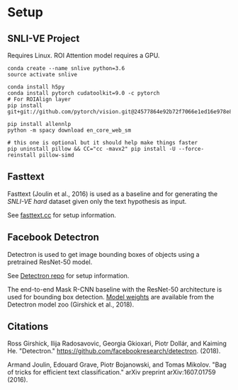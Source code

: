 # Setup

## SNLI-VE Project
Requires Linux. ROI Attention model requires a GPU.

```
conda create --name snlive python=3.6
source activate snlive

conda install h5py
conda install pytorch cudatoolkit=9.0 -c pytorch
# For ROIAlign layer
pip install git+git://github.com/pytorch/vision.git@24577864e92b72f7066e1ed16e978e873e19d13d

pip install allennlp
python -m spacy download en_core_web_sm

# this one is optional but it should help make things faster
pip uninstall pillow && CC="cc -mavx2" pip install -U --force-reinstall pillow-simd
```

## Fasttext
Fasttext (Joulin et al., 2016) is used as a baseline and for generating the _SNLI-VE hard_ dataset given only the text hypothesis as input.

See [fasttext.cc](https://fasttext.cc/docs/en/support.html) for setup information.

## Facebook Detectron
Detectron is used to get image bounding boxes of objects using a pretrained ResNet-50 model. 

See [Detectron repo](https://github.com/facebookresearch/Detectron/blob/master/INSTALL.md) for setup information.

The end-to-end Mask R-CNN baseline with the ResNet-50 architecture is used for bounding box detection. 
[Model weights](https://dl.fbaipublicfiles.com/detectron/35859007/12_2017_baselines/e2e_mask_rcnn_R-50-FPN_2x.yaml.01_49_07.By8nQcCH/output/train/coco_2014_train%3Acoco_2014_valminusminival/generalized_rcnn/model_final.pkl) 
are available from the Detectron model zoo (Girshick et al., 2018).

## Citations

Ross Girshick, Ilija Radosavovic, Georgia Gkioxari, Piotr Dollár, and Kaiming He. "Detectron." https://github.com/facebookresearch/detectron. (2018).

Armand Joulin, Edouard Grave, Piotr Bojanowski, and Tomas Mikolov. "Bag of tricks for efficient text classification." arXiv preprint arXiv:1607.01759 (2016).
